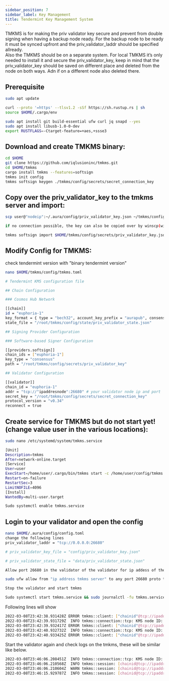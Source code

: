 ```yaml
---
sidebar_position: 7
sidebar_label: Key Management
title: Tendermint Key Management System
---
```


TMKMS is for making the priv validator key secure and prevent from double signing when having a backup node ready. 
For the backup node to be ready it must be synced upfront and the priv_validator_laddr should be specified allready.  
Also the TMKMS should be on a separate system. 
For local TMKMS it’s only needed to install it and secure the priv_validator_key, keep in mind that the priv_validator_key should be saved on different place and deleted from the node on both ways. Adn if on a different node also deleted there.

## Prerequisite
```bash
sudo apt update

curl --proto '=https' --tlsv1.2 -sSf https://sh.rustup.rs | sh
source $HOME/.cargo/env

sudo apt install git build-essential ufw curl jq snapd --yes
sudo apt install libusb-1.0-0-dev
export RUSTFLAGS=-Ctarget-feature=+aes,+ssse3
```

## Download and create TMKMS binary:
```bash
cd $HOME
git clone https://github.com/iqlusioninc/tmkms.git
cd $HOME/tmkms
cargo install tmkms --features=softsign
tmkms init config
tmkms softsign keygen ./tmkms/config/secrets/secret_connection_key
```

## Copy over the priv_validator_key to the tmkms server and import: 
```bash
scp user@"nodeip":~/.aura/config/priv_validator_key.json ~/tmkms/config/secrets

if no connection possible, the key can also be copied over by winscp(windows) or cyberduck(mac)

tmkms softsign import $HOME/tmkms/config/secrets/priv_validator_key.json $HOME/tmkms/config/secrets/priv_validator_key
```

## Modify Config for TMKMS:
check tendermint version with "binary tendermint version"
```bash
nano $HOME/tmkms/config/tmkms.toml

# Tendermint KMS configuration file

## Chain Configuration

### Cosmos Hub Network

[[chain]]
id = "euphoria-1"
key_format = { type = "bech32", account_key_prefix = "aurapub", consensus_key_prefix = "auravalconspub" }
state_file = "/root/tmkms/config/state/priv_validator_state.json"

## Signing Provider Configuration

### Software-based Signer Configuration

[[providers.softsign]]
chain_ids = ["euphoria-1"]
key_type = "consensus"
path = "/root/tmkms/config/secrets/priv_validator_key"

## Validator Configuration

[[validator]]
chain_id = "euphoria-1"
addr = "tcp://"ipaddresnode":26680" # your validator node ip and port
secret_key = "/root/tmkms/config/secrets/secret_connection_key"
protocol_version = "v0.34"
reconnect = true
```

## Create service for TMKMS but do not start yet! (change value user in the various locations):
```bash
sudo nano /etc/systemd/system/tmkms.service

[Unit]
Description=tmkms
After=network-online.target
[Service]
User=user
ExecStart=/home/user/.cargo/bin/tmkms start -c /home/user/config/tmkms.toml
Restart=on-failure
RestartSec=3
LimitNOFILE=4096
[Install]
WantedBy=multi-user.target

Sudo systemctl enable tmkms.service
```


## Login to your validator and open the config
```bash
nano $HOME/.aura/config/config.toml
change the following lines
priv_validator_laddr = "tcp://0.0.0.0:26680"

# priv_validator_key_file = "config/priv_validator_key.json"

# priv_validator_state_file = "data/priv_validator_state.json"

Allow port 26680 in the validator of the validator for ip addess of the tmkms server

sudo ufw allow from "ip address tmkms server" to any port 26680 proto tcp

Stop the validator and start tmkms

Sudo systemctl start tmkms.service && sudo journalctl -fu tmkms.service
```

Following lines will show
```bash
2022-03-08T23:42:38.931428Z ERROR tmkms::client: ["chainid"@tcp://ipaddresnode:26680] I/O error: Connection refused (os error 111)
2022-03-08T23:42:39.931729Z  INFO tmkms::connection::tcp: KMS node ID: 948f8fee83f7715f99b8b8a53d746ef00e7b0d9e
2022-03-08T23:42:39.932417Z ERROR tmkms::client: ["chainid"@tcp://ipaddresnode:26680] I/O error: Connection refused (os error 111)
2022-03-08T23:42:40.932732Z  INFO tmkms::connection::tcp: KMS node ID: 948f8fee83f7715f99b8b8a53d746ef00e7b0d9e
2022-03-08T23:42:40.933425Z ERROR tmkms::client: ["chainid"@tcp://ipaddresnode:26680] I/O error: Connection refused (os error 111)
```

Start the validator again and check logs on the tmkms, these will be similar like below.
```bash
2022-03-08T23:46:06.208451Z  INFO tmkms::connection::tcp: KMS node ID: 
2022-03-08T23:46:06.210568Z  INFO tmkms::session: [chainid@tcp://ipaddresnode:26680] connected to validator successfully
2022-03-08T23:46:06.210604Z  WARN tmkms::session: [chainid@tcp://ipaddresnode:26680]: unverified validator peer ID! ()
2022-03-08T23:46:15.929787Z  INFO tmkms::session: [chainid@tcp://ipaddresnode:26680] signed PreCommit:<nil> at h/r/s 3399910/0/2 (0 ms)
```
